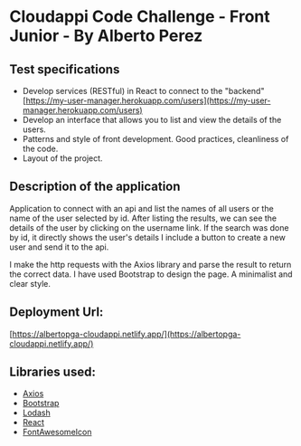 # Cloudappi Code Challenge - Front Junior - By Alberto Perez

## Test specifications
- Develop services (RESTful) in React to connect to the "backend"
[https://my-user-manager.herokuapp.com/users](https://my-user-manager.herokuapp.com/users)
- Develop an interface that allows you to list and view the details of the users.
- Patterns and style of front development. Good practices, cleanliness of the code.
- Layout of the project.

## Description of the application
Application to connect with an api and list the names of all users or the name of the user selected by id.
After listing the results, we can see the details of the user by clicking on the username link.
If the search was done by id, it directly shows the user's details
I include a button to create a new user and send it to the api.

I make the http requests with the Axios library and parse the result to return the correct data.
I have used Bootstrap to design the page. A minimalist and clear style.

## Deployment Url: 
[https://albertopga-cloudappi.netlify.app/](https://albertopga-cloudappi.netlify.app/)

## Libraries used:
- [Axios](https://www.npmjs.com/package/axios)
- [Bootstrap](https://www.npmjs.com/package/react-bootstrap)
- [Lodash](https://www.npmjs.com/package/lodash)
- [React](https://www.npmjs.com/package/react)
- [FontAwesomeIcon](https://www.npmjs.com/package/@fortawesome/react-fontawesome)


